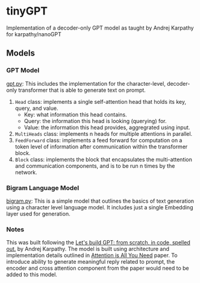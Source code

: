 # tinyGPT
Implementation of a decoder-only GPT model as taught by Andrej Karpathy for karpathy/nanoGPT

## Models
### GPT Model
[gpt.py](gpt.py): This includes the implementation for the character-level, decoder-only transformer that is able to generate text on prompt. 
1. `Head` class: implements a single self-attention head that holds its key, query, and value.
    - Key: what information this head contains.
    - Query: the information this head is looking (querying) for.
    - Value: the information this head provides, aggregrated using input.
2. `MultiHeads` class: implements n heads for multiple attentions in parallel.
3. `FeedForward` class: implements a feed forward for computation on a token level of information after communication within the transformer block.
4. `Block` class: implements the block that encapsulates the multi-attention and communication components, and is to be run n times by the network.

### Bigram Language Model
[bigram.py](bigram.py): This is a simple model that outlines the basics of text generation using a character level language model. It includes just a single Embedding layer used for generation. 

### Notes
This was built following the [Let's build GPT: from scratch, in code, spelled out.](https://youtu.be/kCc8FmEb1nY) by Andrej Karpathy. The model is built using architecture and implementation details outlined in [Attention is All You Need](https://arxiv.org/abs/1706.03762) paper. To introduce ability to generate meaningful reply related to prompt, the encoder and cross attention component from the paper would need to be added to this model.